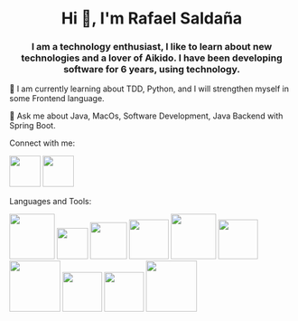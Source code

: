 
<!-- centralizar el h1 -->
<div align="center">
<h1>Hi 👋, I'm Rafael Saldaña</h1>
</div>
<h3 align="center">
I am a technology enthusiast, I like to learn about new technologies and a lover of Aikido. I have been developing software for 6 years, using technology.
</h3>
🌱 I am currently learning about TDD, Python, and I will strengthen myself in some Frontend language.

💬 Ask me about Java, MacOs, Software Development, Java Backend with Spring Boot.
<div>

Connect with me:


[<img height="55" src="/Users/rsaldana/Pictures/Icono de tecnologias/linkedin.png" width="55"/>](https://www.linkedin.com/in/rafael-saldaña-richardson-8b4146b8)
[<img height="55" src="/Users/rsaldana/Pictures/Icono de tecnologias/pngegg.png" width="55"/>](https://twitter.com/rsaldanar)
</div>

Languages and Tools:


[<img height="80" src="/Users/rsaldana/Downloads/kisspng-logo-java-runtime-environment-programming-language-java-util-concurrentmodificationexception-Ãmer-5b6766ab5dba25.7100170215335031473839.png" width="80"/>](https://www.java.com/es/)
[<img height="55" src="/Users/rsaldana/Downloads/clipart300342.png" width="55"/>](https://spring.io)
[<img height="65" src="/Users/rsaldana/Downloads/pngwing.com.png" width="65"/>](https://www.openapis.org)
[<img height="70" src="/Users/rsaldana/Downloads/pngwing.com-2.png" width="70"/>](https://www.postgresql.org)
[<img height="80" src="/Users/rsaldana/Downloads/pngwing.com-3.png" width="80"/>](https://www.oracle.com)
[<img height="70" src="/Users/rsaldana/Downloads/pngwing.com-4.png" width="70"/>](https://www.mysql.com)
[<img height="90" src="/Users/rsaldana/Downloads/pngwing.com-5.png" width="90"/>](https://www.microsoft.com/en-us/sql-server/sql-server-downloads)
[<img height="70" src="/Users/rsaldana/Downloads/pngwing.com-6.png" width="70"/>](https://www.linux.org)
[<img height="70" src="/Users/rsaldana/Downloads/tomcat.png" width="70"/>](https://tomcat.apache.org)
[<img height="90" src="/Users/rsaldana/Downloads/3-2-os-x-thumb.png" width="90"/>](https://www.apple.com/macos/)


